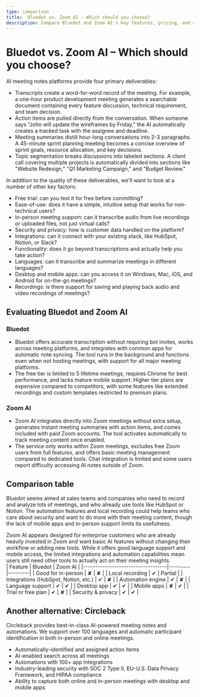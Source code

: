 ```yaml
---
type: comparison
title:  Bluedot vs. Zoom AI – Which should you choose?
description: Compare Bluedot and Zoom AI's key features, pricing, and capabilities to find the best AI solution for your needs. Plus, discover Circleback as an alternative option.
---
```


# Bluedot vs. Zoom AI – Which should you choose?  
AI meeting notes platforms provide four primary deliverables:  
  
* Transcripts create a word-for-word record of the meeting. For example, a one-hour product development meeting generates a searchable document containing every feature discussion, technical requirement, and team decision.  
* Action items are pulled directly from the conversation. When someone says "John will update the wireframes by Friday," the AI automatically creates a tracked task with the assignee and deadline.  
* Meeting summaries distill hour-long conversations into 2-3 paragraphs. A 45-minute sprint planning meeting becomes a concise overview of sprint goals, resource allocation, and key decisions.  
* Topic segmentation breaks discussions into labeled sections. A client call covering multiple projects is automatically divided into sections like "Website Redesign," "Q1 Marketing Campaign," and "Budget Review."  
  
In addition to the quality of these deliverables, we'll want to look at a number of other key factors:  
  
* Free trial: can you test it for free before committing?  
* Ease-of-use: does it have a simple, intuitive setup that works for non-technical users?  
* In-person meeting support: can it transcribe audio from live recordings or uploaded files, not just virtual calls?  
* Security and privacy: how is customer data handled on the platform?  
* Integrations: can it connect with your existing stack, like HubSpot, Notion, or Slack?  
* Functionality: does it go beyond transcriptions and actually help you take action?  
* Languages: can it transcribe and summarize meetings in different languages?  
* Desktop and mobile apps: can you access it on Windows, Mac, iOS, and Android for on-the-go meetings?  
* Recordings: is there support for saving and playing back audio and video recordings of meetings?    
## Evaluating Bluedot and Zoom AI  
### Bluedot
* Bluedot offers accurate transcription without requiring bot invites, works across meeting platforms, and integrates with common apps for automatic note syncing. The tool runs in the background and functions even when not hosting meetings, with support for all major meeting platforms.
* The free tier is limited to 5 lifetime meetings, requires Chrome for best performance, and lacks mature mobile support. Higher tier plans are expensive compared to competitors, with some features like extended recordings and custom templates restricted to premium plans.

### Zoom AI
* Zoom AI integrates directly into Zoom meetings without extra setup, generates instant meeting summaries with action items, and comes included with paid Zoom accounts. The tool activates automatically to track meeting content once enabled.
* The service only works within Zoom meetings, excludes free Zoom users from full features, and offers basic meeting management compared to dedicated tools. Chat integration is limited and some users report difficulty accessing AI notes outside of Zoom.  
## Comparison table    
Bluedot seems aimed at sales teams and companies who need to record and analyze lots of meetings, and who already use tools like HubSpot or Notion. The automation features and local recording could help teams who care about security and want to do more with their meeting content, though the lack of mobile apps and in-person support limits its usefulness.

Zoom AI appears designed for enterprise customers who are already heavily invested in Zoom and want basic AI features without changing their workflow or adding new tools. While it offers good language support and mobile access, the limited integrations and automation capabilities mean users still need other tools to actually act on their meeting insights.  
| Feature                           | Bluedot | Zoom AI |
|-----------------------------------|---------|---------|
| Good for in-person                | ✘       | ✘       |
| Local recording                   | ✔       | Partial |
| Integrations (HubSpot, Notion, etc.) | ✔       | ✘       |
| Automation engine                 | ✔       | ✘       |
| Language support                  | ✔       | ✔       |
| Desktop app                       | ✔       | ✔       |
| Mobile apps                       | ✘       | ✔       |
| Trial or free plan                | ✔       | ✘       |
| Security & privacy                | ✔       | ✔       |  
## Another alternative: Circleback  
Circleback provides best-in-class AI-powered meeting notes and automations. We support over 100 languages and automatic participant identification in both in-person and online meetings.  
  
* Automatically-identified and assigned action items  
* AI-enabled search across all meetings  
* Automations with 100+ app integrations  
* Industry-leading security with SOC 2 Type II, EU-U.S. Data Privacy Framework, and HIPAA compliance  
* Ability to capture both online and in-person meetings with desktop and mobile apps  
